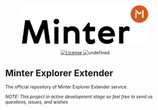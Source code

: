 <p align="center" background="black"><img src="minter-logo.svg" width="400"></p>

<p align="center" style="text-align: center;">
    <a href="https://github.com/daniildulin/explorer-gate/blob/master/LICENSE">
        <img src="https://img.shields.io/packagist/l/doctrine/orm.svg" alt="License">
    </a>
    <img alt="undefined" src="https://img.shields.io/github/last-commit/MinterTeam/minter-explorer-extender.svg">
</p>

# Minter Explorer Extender

The official repository of Minter Explorer Extender service.

_NOTE: This project in active development stage so feel free to send us questions, issues, and wishes_
